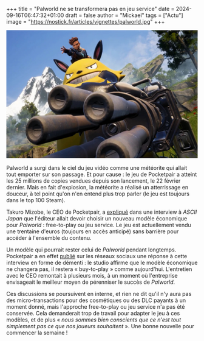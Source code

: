 +++
title = "Palworld ne se transformera pas en jeu service"
date = 2024-09-16T06:47:32+01:00
draft = false
author = "Mickael"
tags = ["Actu"]
image = "https://nostick.fr/articles/vignettes/palworld.jpg"
+++

![Texte Alternative](palworld.jpg)

Palworld a surgi dans le ciel du jeu vidéo comme une météorite qui allait tout emporter sur son passage. Et pour cause : le jeu de Pocketpair a atteint les 25 millions de copies vendues depuis son lancement, le 22 février dernier. Mais en fait d'explosion, la météorite a réalisé un atterrissage en douceur, à tel point qu'on n'en entend plus trop parler (le jeu est toujours dans le top 100 Steam).

Takuro Mizobe, le CEO de Pocketpair, a [expliqué](https://ascii.jp/elem/000/004/220/4220741/) dans une interview à *ASCII Japan* que l'éditeur allait devoir choisir un nouveau modèle économique pour *Palworld* : free-to-play ou jeu service. Le jeu est actuellement vendu une trentaine d'euros (toujours en accès anticipé) sans barrière pour accéder à l'ensemble du contenu.

Un modèle qui pourrait rester celui de *Palworld* pendant longtemps. Pocketpair a en effet [publié](https://x.com/Palworld_EN/status/1834947171944485224) sur les réseaux sociaux une réponse à cette interview en forme de démenti : le studio affirme que le modèle économique ne changera pas, il restera « buy-to-play » comme aujourd'hui. L'entretien avec le CEO remontait à plusieurs mois, à un moment où l'entreprise envisageait le meilleur moyen de pérenniser le succès de *Palworld*.

Ces discussions se poursuivent en interne, et rien ne dit qu'il n'y aura pas des micro-transactions pour des cosmétiques ou des DLC payants à un moment donné, mais l'approche free-to-play ou jeu service n'a pas été conservée. Cela demanderait trop de travail pour adapter le jeu à ces modèles, et de plus « *nous sommes bien conscients que ce n'est tout simplement pas ce que nos joueurs souhaitent* ». Une bonne nouvelle pour commencer la semaine !